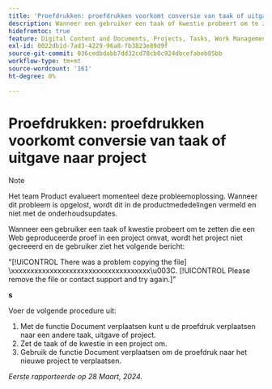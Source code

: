 ```yaml
---
title: 'Proefdrukken: proefdrukken voorkomt conversie van taak of uitgave naar project'
description: Wanneer een gebruiker een taak of kwestie probeert om te zetten die een Web geproduceerde proef in een project omvat, wordt het project niet gecreeerd en de gebruiker ziet een bericht. Er is een tijdelijke oplossing beschikbaar.
hidefromtoc: true
feature: Digital Content and Documents, Projects, Tasks, Work Management
exl-id: 0022db1d-7ad3-4229-96a8-fb3823e89d9f
source-git-commit: 036cedbdabb7dd32cd78cb0c924dbcefabeb05bb
workflow-type: tm+mt
source-wordcount: '161'
ht-degree: 0%

---
```


# Proefdrukken: proefdrukken voorkomt conversie van taak of uitgave naar project

>[!NOTE]
>
>Het team Product evalueert momenteel deze probleemoplossing. Wanneer dit probleem is opgelost, wordt dit in de productmededelingen vermeld en niet met de onderhoudsupdates.

Wanneer een gebruiker een taak of kwestie probeert om te zetten die een Web geproduceerde proef in een project omvat, wordt het project niet gecreeerd en de gebruiker ziet het volgende bericht:

&quot;[!UICONTROL There was a problem copying the file] \xxxxxxxxxxxxxxxxxxxxxxxxxxxxxxxxxxxx\u003C\. [!UICONTROL Please remove the file or contact support and try again.]&quot;

**s**

Voer de volgende procedure uit:

1. Met de functie Document verplaatsen kunt u de proefdruk verplaatsen naar een andere taak, uitgave of project.
2. Zet de taak of de kwestie in een project om.
3. Gebruik de functie Document verplaatsen om de proefdruk naar het nieuwe project te verplaatsen.

_Eerste rapporteerde op 28 Maart, 2024._

